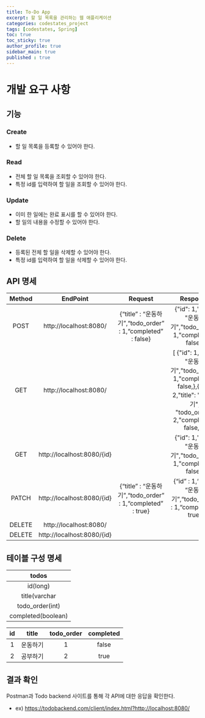 ```yaml
---
title: To-Do App
excerpt: 할 일 목록을 관리하는 웹 애플리케이션
categories: codestates_project
tags: [codestates, Spring]
toc: true
toc_sticky: true
author_profile: true
sidebar_main: true
published : true
---
```


# 개발 요구 사항
## 기능 
### Create
- 할 일 목록을 등록할 수 있어야 한다.
### Read
- 전체 할 일 목록을 조회할 수 있어야 한다.
- 특정 id를 입력하여 할 일을 조회할 수 있어야 한다.
### Update
- 이미 한 일에는 완료 표시를 할 수 있어야 한다.
- 할 일의 내용을 수정할 수 있어야 한다.
### Delete
- 등록된 전체 할 일을 삭제할 수 있어야 한다.
- 특정 id를 입력하여 할 일을 삭제할 수 있어야 한다.

## API 명세

|Method|EndPoint|Request|Response|  
|:-:|:-:|:-:|:-:|  
|POST|http://localhost:8080/|{“title” : “운동하기”,“todo_order” : 1,“completed” : false}|{"id": 1,"title": "운동하기","todo_order": 1,"completed": false,}  
|GET|http://localhost:8080/||[ {"id": 1,"title": "운동하기","todo_order": 1,"completed": false,},{"id": 2,"title": "공부하기", "todo_order": 2,"completed": false,} ]|  
|GET|http://localhost:8080/{id}||{"id": 1,"title": "운동하기","todo_order": 1,"completed": false,}|  
|PATCH|http://localhost:8080/{id}|{“title” : “운동하기”,“todo_order” : 1,“completed” : true}|{“id” : 1,“title” : “운동하기”,“todo_order” : 1,“completed” : true}|  
|DELETE|http://localhost:8080/|||  
|DELETE|http://localhost:8080/{id}|||  

## 테이블 구성 명세

|todos|  
|:-:|  
|id(long)| 
|title(varchar|  
|todo_order(int)|    
|completed(boolean)|  

|id|title|todo_order|completed|
|:-:|:-:|:-:|:-:|
|1|운동하기|1|false|
|2|공부하기|2|true|

## 결과 확인
Postman과 Todo backend 사이트를 통해 각 API에 대한 응답을 확인한다.
- ex) https://todobackend.com/client/index.html?http://localhost:8080/